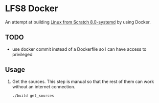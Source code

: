 # LFS8 Docker

An attempt at building [Linux from Scratch 8.0-systemd][lfs8book] by using
Docker.

## TODO

- use docker commit instead of a Dockerfile so I can have access to privileged

## Usage

1. Get the sources. This step is manual so that the rest of them can work
   without an internet connection.

       ./build get_sources

[lfs8book]: http://linuxfromscratch.org/lfs/downloads/8.0-systemd/LFS-BOOK-8.0-systemd-NOCHUNKS.html
